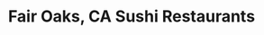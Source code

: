 ---
layout: city
title: Fair Oaks, CA Sushi Restaurants
permalink: /california/fair-oaks/
stateAbbr: CA
stateName: California
cityName: Fair Oaks
---